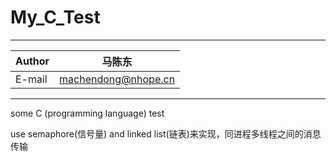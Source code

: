 # My_C_Test
****

| Author | 马陈东            |
| ------ | ------------------- |
| E-mail | machendong@nhope.cn |

****
some C (programming language) test

use semaphore(信号量) and linked list(链表)来实现，同进程多线程之间的消息传输
